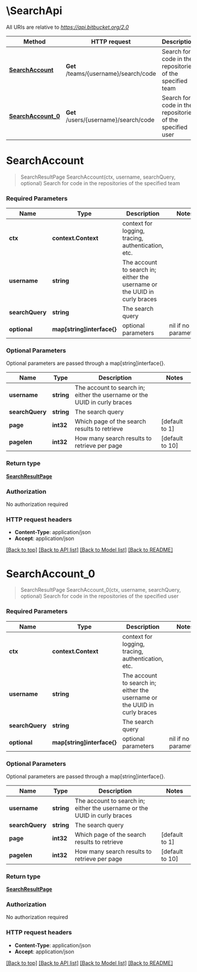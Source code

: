 # \SearchApi

All URIs are relative to *https://api.bitbucket.org/2.0*

Method | HTTP request | Description
------------- | ------------- | -------------
[**SearchAccount**](SearchApi.md#SearchAccount) | **Get** /teams/{username}/search/code | Search for code in the repositories of the specified team
[**SearchAccount_0**](SearchApi.md#SearchAccount_0) | **Get** /users/{username}/search/code | Search for code in the repositories of the specified user


# **SearchAccount**
> SearchResultPage SearchAccount(ctx, username, searchQuery, optional)
Search for code in the repositories of the specified team

### Required Parameters

Name | Type | Description  | Notes
------------- | ------------- | ------------- | -------------
 **ctx** | **context.Context** | context for logging, tracing, authentication, etc.
  **username** | **string**| The account to search in; either the username or the UUID in curly braces | 
  **searchQuery** | **string**| The search query | 
 **optional** | **map[string]interface{}** | optional parameters | nil if no parameters

### Optional Parameters
Optional parameters are passed through a map[string]interface{}.

Name | Type | Description  | Notes
------------- | ------------- | ------------- | -------------
 **username** | **string**| The account to search in; either the username or the UUID in curly braces | 
 **searchQuery** | **string**| The search query | 
 **page** | **int32**| Which page of the search results to retrieve | [default to 1]
 **pagelen** | **int32**| How many search results to retrieve per page | [default to 10]

### Return type

[**SearchResultPage**](search_result_page.md)

### Authorization

No authorization required

### HTTP request headers

 - **Content-Type**: application/json
 - **Accept**: application/json

[[Back to top]](#) [[Back to API list]](../README.md#documentation-for-api-endpoints) [[Back to Model list]](../README.md#documentation-for-models) [[Back to README]](../README.md)

# **SearchAccount_0**
> SearchResultPage SearchAccount_0(ctx, username, searchQuery, optional)
Search for code in the repositories of the specified user

### Required Parameters

Name | Type | Description  | Notes
------------- | ------------- | ------------- | -------------
 **ctx** | **context.Context** | context for logging, tracing, authentication, etc.
  **username** | **string**| The account to search in; either the username or the UUID in curly braces | 
  **searchQuery** | **string**| The search query | 
 **optional** | **map[string]interface{}** | optional parameters | nil if no parameters

### Optional Parameters
Optional parameters are passed through a map[string]interface{}.

Name | Type | Description  | Notes
------------- | ------------- | ------------- | -------------
 **username** | **string**| The account to search in; either the username or the UUID in curly braces | 
 **searchQuery** | **string**| The search query | 
 **page** | **int32**| Which page of the search results to retrieve | [default to 1]
 **pagelen** | **int32**| How many search results to retrieve per page | [default to 10]

### Return type

[**SearchResultPage**](search_result_page.md)

### Authorization

No authorization required

### HTTP request headers

 - **Content-Type**: application/json
 - **Accept**: application/json

[[Back to top]](#) [[Back to API list]](../README.md#documentation-for-api-endpoints) [[Back to Model list]](../README.md#documentation-for-models) [[Back to README]](../README.md)


